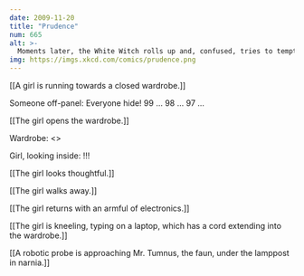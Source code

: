 ```yaml
---
date: 2009-11-20
title: "Prudence"
num: 665
alt: >-
  Moments later, the White Witch rolls up and, confused, tries to tempt the probe with a firmware upgrade.
img: https://imgs.xkcd.com/comics/prudence.png
---
```

[[A girl is running towards a closed wardrobe.]]

Someone off-panel: Everyone hide! 99 ... 98 ... 97 ...

[[The girl opens the wardrobe.]]

Wardrobe: <<click>>

Girl, looking inside: !!!

[[The girl looks thoughtful.]]

[[The girl walks away.]]

[[The girl returns with an armful of electronics.]]

[[The girl is kneeling, typing on a laptop, which has a cord extending into the wardrobe.]]

[[A robotic probe is approaching Mr. Tumnus, the faun, under the lamppost in narnia.]]


